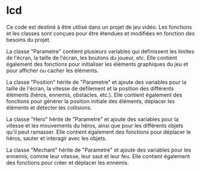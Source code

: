 # lcd
Ce code est destiné à être utilisé dans un projet de jeu vidéo. Les fonctions et les classes sont conçues pour être étendues et modifiées en fonction des besoins du projet.

La classe "Parametre" contient plusieurs variables qui définissent les limites de l'écran, la taille de l'écran, les boutons du joueur, etc. Elle contient également des fonctions pour initialiser les éléments graphiques du jeu et pour afficher ou cacher les éléments.

La classe "Position" hérite de "Parametre" et ajoute des variables pour la taille de l'écran, la vitesse de défilement et la position des différents éléments (héros, ennemis, obstacles, etc.). Elle contient également des fonctions pour générer la position initiale des éléments, déplacer les éléments et détecter les collisions.

La classe "Hero" hérite de "Parametre" et ajoute des variables pour la vitesse et les mouvements du héros, ainsi que pour les différents objets qu'il peut ramasser. Elle contient également des fonctions pour déplacer le héros, sauter et interagir avec les objets.

La classe "Mechant" hérite de "Parametre" et ajoute des variables pour les ennemis, comme leur vitesse, leur saut et leur feu. Elle contient également des fonctions pour créer et déplacer les ennemis.


